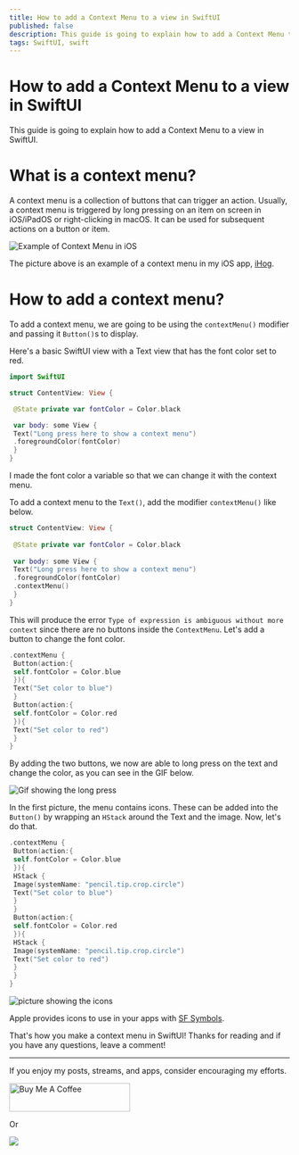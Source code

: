 ```yaml
---
title: How to add a Context Menu to a view in SwiftUI
published: false
description: This guide is going to explain how to add a Context Menu to a view in SwiftUI.
tags: SwiftUI, swift
---
```


# How to add a Context Menu to a view in SwiftUI

This guide is going to explain how to add a Context Menu to a view in SwiftUI.

# What is a context menu?

A context menu is a collection of buttons that can trigger an action. Usually, a context menu is triggered by long pressing on an item on screen in iOS/iPadOS or right-clicking in macOS. It can be used for subsequent actions on a button or item.

![Example of Context Menu in iOS](https://github.com/maeganjwilson/swiftui-examples/blob/master/contextmenu/images/example-1.png?raw=true)

The picture above is an example of a context menu in my iOS app, [iHog](https://ihogapp.com/).


# How to add a context menu?

To add a context menu, we are going to be using the `contextMenu()` modifier and passing it `Button()`s to display.

Here's a basic SwiftUI view with a Text view that has the font color set to red.

```swift
import SwiftUI

struct ContentView: View {

 @State private var fontColor = Color.black

 var body: some View {
 Text("Long press here to show a context menu")
 .foregroundColor(fontColor)
 }
}
```

I made the font color a variable so that we can change it with the context menu.


To add a context menu to the `Text()`, add the modifier `contextMenu()` like below.

```swift
struct ContentView: View {
 
 @State private var fontColor = Color.black
 
 var body: some View {
 Text("Long press here to show a context menu")
 .foregroundColor(fontColor)
 .contextMenu()
 }
}
```

This will produce the error `Type of expression is ambiguous without more context` since there are no buttons inside the `ContextMenu`. Let's add a button to change the font color.

```swift
.contextMenu {
 Button(action:{
 self.fontColor = Color.blue
 }){
 Text("Set color to blue")
 }
 Button(action:{
 self.fontColor = Color.red
 }){
 Text("Set color to red")
 }
}
```

By adding the two buttons, we now are able to long press on the text and change the color, as you can see in the GIF below.

![Gif showing the long press](https://github.com/maeganjwilson/swiftui-examples/blob/master/contextmenu/images/example-2.gif?raw=true)

In the first picture, the menu contains icons. These can be added into the `Button()` by wrapping an `HStack` around the Text and the image. Now, let's do that. 

```swift
.contextMenu {
 Button(action:{
 self.fontColor = Color.blue
 }){
 HStack {
 Image(systemName: "pencil.tip.crop.circle")
 Text("Set color to blue")
 }
 }
 Button(action:{
 self.fontColor = Color.red
 }){
 HStack {
 Image(systemName: "pencil.tip.crop.circle")
 Text("Set color to red")
 }
 }
}

```

![picture showing the icons](https://github.com/maeganjwilson/swiftui-examples/blob/master/contextmenu/images/example-3.png?raw=true)

Apple provides icons to use in your apps with [SF Symbols](https://developer.apple.com/design/human-interface-guidelines/sf-symbols/overview/).

That's how you make a context menu in SwiftUI! Thanks for reading and if you have any questions, leave a comment!


---

If you enjoy my posts, streams, and apps, consider encouraging my efforts.

<a href="https://www.buymeacoffee.com/appsbymw" target="_blank"><img src="https://cdn.buymeacoffee.com/buttons/arial-blue.png" alt="Buy Me A Coffee" style="height: 51px !important;width: 217px !important;" ></a>

Or

[![](https://github.com/maeganjwilson/appsbymwblog/blob/master/static/images/patron.png?raw=true)](https://www.patreon.com/appsbymw)